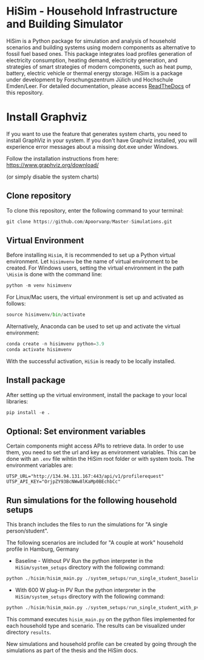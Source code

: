 # HiSim - Household Infrastructure and Building Simulator

HiSim is a Python package for simulation and analysis of household scenarios and building systems using modern
components as alternative to fossil fuel based ones. This package integrates load profiles generation of electricity
consumption, heating demand, electricity generation, and strategies of smart strategies of modern components, such as
heat pump, battery, electric vehicle or thermal energy storage. HiSim is a package under development by
Forschungszentrum Jülich und Hochschule Emden/Leer. For detailed documentation, please
access [ReadTheDocs](https://household-infrastructure-simulator.readthedocs.io/en/latest/) of this repository.


# Install Graphviz

If you want to use the feature that generates system charts, you need to install GraphViz in your system. If you don't
have Graphviz installed, you will experience error messages about a missing dot.exe under Windows.

Follow the installation instructions from here:
https://www.graphviz.org/download/

(or simply disable the system charts)

Clone repository
-----------------------
To clone this repository, enter the following command to your terminal:

```python
git clone https://github.com/Apoorvanp/Master-Simulations.git
```

Virtual Environment
-----------------------
Before installing `Hisim`, it is recommended to set up a Python virtual environment. Let `hisimvenv` be the name of
virtual environment to be created. For Windows users, setting the virtual environment in the path `\Hisim` is done with
the command line:

```python
python -m venv hisimvenv
```

For Linux/Mac users, the virtual environment is set up and activated as follows:

```python 
source hisimvenv/bin/activate
```

Alternatively, Anaconda can be used to set up and activate the virtual environment:

```python 
conda create -n hisimvenv python=3.9
conda activate hisimvenv
```

With the successful activation, `HiSim` is ready to be locally installed.

Install package
------------------------
After setting up the virtual environment, install the package to your local libraries:

```python
pip install -e .
```

Optional: Set environment variables
-----------------------
Certain components might access APIs to retrieve data. In order to use them, you need to set the url and key as environment variables. This can be done with an `.env` file wihtin the HiSim root folder or with system tools. The environment variables are:

```
UTSP_URL="http://134.94.131.167:443/api/v1/profilerequest"
UTSP_API_KEY="OrjpZY93BcNWw8lKaMp0BEchbCc"
```

Run simulations for the following household setups
-----------------------

This branch includes the files to run the simulations for "A single person/student". 

The following scenarios are included for "A couple at work" household profile in Hamburg, Germany
* Baseline - Without PV
Run the python interpreter in the `HiSim/system_setups` directory with the following command:
```python
python ./hisim/hisim_main.py ./system_setups/run_single_student_baseline.py
```

* With 600 W plug-in PV
Run the python interpreter in the `HiSim/system_setups` directory with the following command:
```python
python ./hisim/hisim_main.py ./system_setups/run_single_student_with_pv.py
```

This command executes `hisim_main.py` on the python files implemented for each household type and scenario. The results can be visualized under directory `results`. 

New simulations and household profile can be created by going through the simulations as part of the thesis and the HiSim docs.

